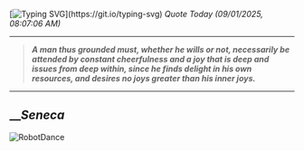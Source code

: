 [![Typing SVG](https://readme-typing-svg.herokuapp.com?font=Press+Start+2P&color=C2F784&size=35&width=900&height=100&lines=Hello+World%2C+I'm+Hung+!)](https://git.io/typing-svg) 
_Quote Today (09/01/2025, 08:07:06 AM)_
___
>**_A man thus grounded must, whether he wills or not, necessarily be attended by constant cheerfulness and a joy that is deep and issues from deep within, since he finds delight in his own resources, and desires no joys greater than his inner joys._**
___

## __**_Seneca_**

![RobotDance](src/assets/images/robot-dancing-dribble.gif?style=center)
